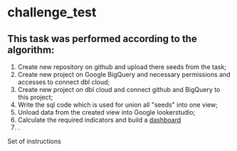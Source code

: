 # challenge_test

## This task was performed according to the algorithm:

1. Create new repository on github and upload there seeds from the task;
2. Create new project on Google BigQuery and necessary permissions and accesses to connect dbl cloud;
3. Create new project on dbl cloud and connect github and BigQuery to this project;
4. Write the sql code which is used for union all "seeds" into one view;
5. Unload data from the created view into Google lookerstudio;
6. Сalculate the required indicators and build a [dashboard](https://lookerstudio.google.com/reporting/dfec4571-391a-4447-83fe-10a5799fbd37)
7. .


Set of instructions
